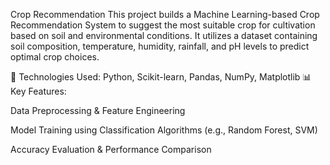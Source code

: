 Crop Recommendation
This project builds a Machine Learning-based Crop Recommendation System to suggest the most suitable crop for cultivation based on soil and environmental conditions. It utilizes a dataset containing soil composition, temperature, humidity, rainfall, and pH levels to predict optimal crop choices.

🚀 Technologies Used: Python, Scikit-learn, Pandas, NumPy, Matplotlib
📊 Key Features:

Data Preprocessing & Feature Engineering

Model Training using Classification Algorithms (e.g., Random Forest, SVM)

Accuracy Evaluation & Performance Comparison
